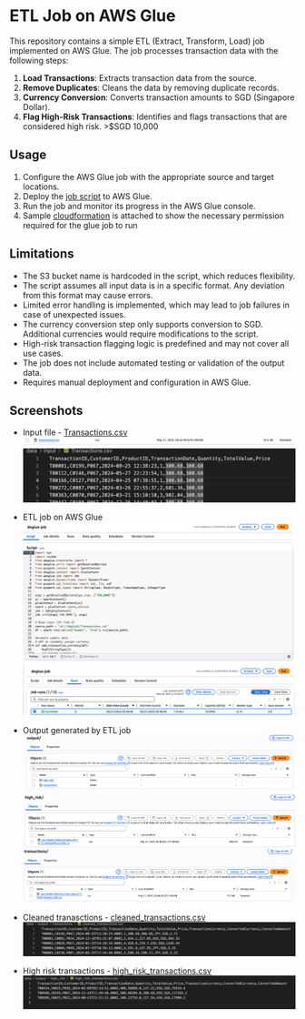 # ETL Job on AWS Glue

This repository contains a simple ETL (Extract, Transform, Load) job implemented on AWS Glue. The job processes transaction data with the following steps:

1. **Load Transactions**: Extracts transaction data from the source.
2. **Remove Duplicates**: Cleans the data by removing duplicate records.
3. **Currency Conversion**: Converts transaction amounts to SGD (Singapore Dollar).
4. **Flag High-Risk Transactions**: Identifies and flags transactions that are considered high risk. >$SGD 10,000

## Usage

1. Configure the AWS Glue job with the appropriate source and target locations.
2. Deploy the [job script](main.py) to AWS Glue.
3. Run the job and monitor its progress in the AWS Glue console.
4. Sample [cloudformation](cloudformation.yaml) is attached to show the necessary permission required for the glue job to run

## Limitations
- The S3 bucket name is hardcoded in the script, which reduces flexibility.
- The script assumes all input data is in a specific format. Any deviation from this format may cause errors.
- Limited error handling is implemented, which may lead to job failures in case of unexpected issues.
- The currency conversion step only supports conversion to SGD. Additional currencies would require modifications to the script.
- High-risk transaction flagging logic is predefined and may not cover all use cases.
- The job does not include automated testing or validation of the output data.
- Requires manual deployment and configuration in AWS Glue.

## Screenshots

* Input file - [Transactions.csv](data/input/Transactions.csv)
![alt text](screenshots/image-1.png)
![alt text](screenshots/image-5.png)

* ETL job on AWS Glue
![alt text](screenshots/image-7.png)
![alt text](screenshots/image-8.png)

* Output generated by ETL job
![alt text](screenshots/image.png)
![alt text](screenshots/image-2.png)
![alt text](screenshots/image-3.png)

* Cleaned tranasctions - [cleaned_transactions.csv](data/output/transactions/cleaned_transactions.csv)
![alt text](screenshots/image-6.png)

* High risk transactions - [high_risk_transactions.csv](data/output/high_risk/high_risk_transactions.csv)
![alt text](screenshots/image-4.png)